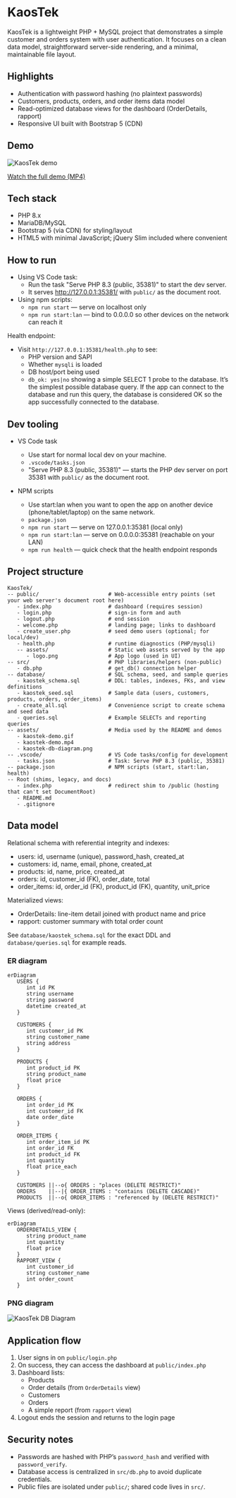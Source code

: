 # KaosTek

KaosTek is a lightweight PHP + MySQL project that demonstrates a simple customer and orders system with user authentication. It focuses on a clean data model, straightforward server-side rendering, and a minimal, maintainable file layout.

## Highlights

- Authentication with password hashing (no plaintext passwords)
- Customers, products, orders, and order items data model
- Read-optimized database views for the dashboard (OrderDetails, rapport)
- Responsive UI built with Bootstrap 5 (CDN)

## Demo

![KaosTek demo](assets/kaostek-demo.gif)

[Watch the full demo (MP4)](assets/kaostek-demo.mp4)

## Tech stack

- PHP 8.x 
- MariaDB/MySQL
- Bootstrap 5 (via CDN) for styling/layout
- HTML5 with minimal JavaScript; jQuery Slim included where convenient

## How to run

- Using VS Code task:
   - Run the task "Serve PHP 8.3 (public, 35381)" to start the dev server.
   - It serves http://127.0.0.1:35381/ with `public/` as the document root.
- Using npm scripts:
   - `npm run start` — serve on localhost only
   - `npm run start:lan` — bind to 0.0.0.0 so other devices on the network can reach it

Health endpoint:
- Visit `http://127.0.0.1:35381/health.php` to see:
   - PHP version and SAPI
   - Whether `mysqli` is loaded
   - DB host/port being used
   - `db_ok: yes|no` showing a simple SELECT 1 probe to the database. It’s the simplest possible database query. If the app can connect to the database and run this query, the database is considered OK so the app successfully connected to the database.

## Dev tooling

- VS Code task
   - Use start for normal local dev on your machine.
   - `.vscode/tasks.json`
   - "Serve PHP 8.3 (public, 35381)" — starts the PHP dev server on port 35381 with `public/` as the document root.

- NPM scripts
   - Use start:lan when you want to open the app on another device (phone/tablet/laptop) on the same network.
   - `package.json`
   - `npm run start` — serve on 127.0.0.1:35381 (local only)
   - `npm run start:lan` — serve on 0.0.0.0:35381 (reachable on your LAN)
   - `npm run health` — quick check that the health endpoint responds


## Project structure

```
KaosTek/
-- public/                      # Web-accessible entry points (set your web server's document root here)
   - index.php                  # dashboard (requires session)
   - login.php                  # sign-in form and auth
   - logout.php                 # end session
   - welcome.php                # landing page; links to dashboard
   - create_user.php            # seed demo users (optional; for local/dev)
   - health.php                 # runtime diagnostics (PHP/mysqli)
   -- assets/                   # Static web assets served by the app
      - logo.png                # App logo (used in UI)
-- src/                         # PHP libraries/helpers (non-public)
   - db.php                     # get_db() connection helper
-- database/                    # SQL schema, seed, and sample queries
   - kaostek_schema.sql         # DDL: tables, indexes, FKs, and view definitions
   - kaostek_seed.sql           # Sample data (users, customers, products, orders, order_items)
   - create_all.sql             # Convenience script to create schema and seed data
   - queries.sql                # Example SELECTs and reporting queries
-- assets/                      # Media used by the README and demos
   - kaostek-demo.gif
   - kaostek-demo.mp4
   - kaostek-db-diagram.png
-- .vscode/                     # VS Code tasks/config for development
   - tasks.json                 # Task: Serve PHP 8.3 (public, 35381)
-- package.json                 # NPM scripts (start, start:lan, health)
-- Root (shims, legacy, and docs)
   - index.php                  # redirect shim to /public (hosting that can't set DocumentRoot)
   - README.md
   - .gitignore
```

## Data model

Relational schema with referential integrity and indexes:

- users: id, username (unique), password_hash, created_at
- customers: id, name, email, phone, created_at
- products: id, name, price, created_at
- orders: id, customer_id (FK), order_date, total
- order_items: id, order_id (FK), product_id (FK), quantity, unit_price

Materialized views:

- OrderDetails: line-item detail joined with product name and price
- rapport: customer summary with total order count

See `database/kaostek_schema.sql` for the exact DDL and `database/queries.sql` for example reads.

### ER diagram

```mermaid
erDiagram
   USERS {
      int id PK
      string username
      string password
      datetime created_at
   }

   CUSTOMERS {
      int customer_id PK
      string customer_name
      string address
   }

   PRODUCTS {
      int product_id PK
      string product_name
      float price
   }

   ORDERS {
      int order_id PK
      int customer_id FK
      date order_date
   }

   ORDER_ITEMS {
      int order_item_id PK
      int order_id FK
      int product_id FK
      int quantity
      float price_each
   }

   CUSTOMERS ||--o{ ORDERS : "places (DELETE RESTRICT)"
   ORDERS    ||--|{ ORDER_ITEMS : "contains (DELETE CASCADE)"
   PRODUCTS  ||--o{ ORDER_ITEMS : "referenced by (DELETE RESTRICT)"
```

Views (derived/read-only):

```mermaid
erDiagram
   ORDERDETAILS_VIEW {
      string product_name
      int quantity
      float price
   }
   RAPPORT_VIEW {
      int customer_id
      string customer_name
      int order_count
   }
```

### PNG diagram

![KaosTek DB Diagram](assets/kaostek-db-diagram.png)

## Application flow

1. User signs in on `public/login.php`
2. On success, they can access the dashboard at `public/index.php`
3. Dashboard lists:
   - Products
   - Order details (from `OrderDetails` view)
   - Customers
   - Orders
   - A simple report (from `rapport` view)
5. Logout ends the session and returns to the login page

## Security notes

- Passwords are hashed with PHP’s `password_hash` and verified with `password_verify`.
- Database access is centralized in `src/db.php` to avoid duplicate credentials.
- Public files are isolated under `public/`; shared code lives in `src/`.

